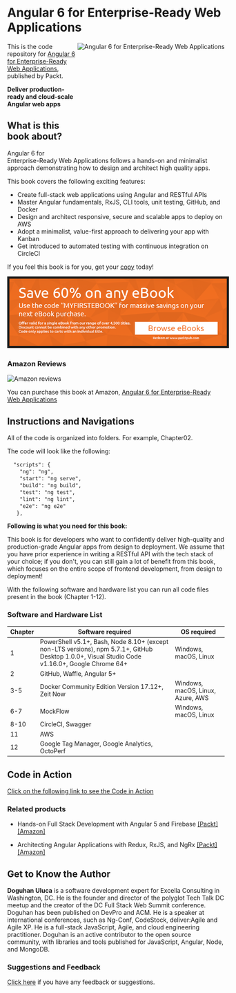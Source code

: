 # Angular 6 for Enterprise-Ready Web Applications

<a href="https://www.packtpub.com/web-development/angular-6-enterprise-ready-web-applications?utm_source=github&utm_medium=repository&utm_campaign=9781786462909"><img src="https://www.packtpub.com/sites/default/files/B05684_cover.png" alt="Angular 6 for Enterprise-Ready Web Applications" height="256px" align="right"></a>

This is the code repository for [Angular 6 for Enterprise-Ready Web Applications](https://www.packtpub.com/web-development/angular-6-enterprise-ready-web-applications?utm_source=github&utm_medium=repository&utm_campaign=9781786462909), published by Packt.

**Deliver production-ready and cloud-scale Angular web apps**

## What is this book about?
Angular 6 for Enterprise-Ready Web Applications follows a hands-on and minimalist approach demonstrating how to design and architect high quality apps.

This book covers the following exciting features:
* Create full-stack web applications using Angular and RESTful APIs 
* Master Angular fundamentals, RxJS, CLI tools, unit testing, GitHub, and Docker 
* Design and architect responsive, secure and scalable apps to deploy on AWS
* Adopt a minimalist, value-first approach to delivering your app with Kanban
* Get introduced to automated testing with continuous integration on CircleCI 

If you feel this book is for you, get your [copy](https://www.amazon.com/dp/1786462907) today!

<a href="https://www.packtpub.com/?utm_source=github&utm_medium=banner&utm_campaign=GitHubBanner"><img src="https://raw.githubusercontent.com/PacktPublishing/GitHub/master/GitHub.png" 
alt="https://www.packtpub.com/" border="5" /></a>

### Amazon Reviews

![Amazon reviews](https://github.com/techsachinkumar/test-repo/blob/master/Amazon.png)

You can purchase this book at Amazon, [Angular 6 for Enterprise-Ready Web Applications](https://www.amazon.com/dp/1786462907)

## Instructions and Navigations
All of the code is organized into folders. For example, Chapter02.

The code will look like the following:
```
  "scripts": {
    "ng": "ng",
    "start": "ng serve",
    "build": "ng build",
    "test": "ng test",
    "lint": "ng lint",
    "e2e": "ng e2e"
   },
```

**Following is what you need for this book:**

This book is for developers who want to confidently deliver high-quality and production-grade Angular apps from design to deployment. We assume that you have prior experience in writing a RESTful API with the tech stack of your choice; if you don't, you can still gain a lot of benefit from this book, which focuses on the entire scope of frontend development, from design to deployment!

With the following software and hardware list you can run all code files present in the book (Chapter 1-12).

### Software and Hardware List

| Chapter  | Software required                   | OS required                        |
| -------- | ------------------------------------| -----------------------------------|
| 1        | PowerShell v5.1+, Bash, Node 8.10+ (except non-LTS versions), npm 5.7.1+, GitHub Desktop 1.0.0+, Visual Studio Code v1.16.0+, Google Chrome 64+                     | Windows, macOS, Linux |
| 2        | GitHub, Waffle, Angular 5+            | |
| 3-5        | Docker Community Edition Version 17.12+, Zeit Now            | Windows, macOS, Linux, Azure, AWS |
| 6-7        | MockFlow          | Windows, macOS, Linux |
| 8-10        | CircleCI, Swagger           |   |
| 11        | AWS            |  |
| 12      | Google Tag Manager, Google Analytics, OctoPerf         |  |

## Code in Action

[Click on the following link to see the Code in Action](www.youtube.com)


### Related products <Other books you may enjoy>
* Hands-on Full Stack Development with Angular 5 and Firebase [[Packt]](https://www.packtpub.com/application-development/hands-full-stack-development-angular-5-and-firebase?utm_source=github&utm_medium=repository&utm_campaign=9781788298735) [[Amazon]](https://www.amazon.com/dp/178829873X)

* Architecting Angular Applications with Redux, RxJS, and NgRx [[Packt]](https://www.packtpub.com/web-development/architecting-angular-applications-redux?utm_source=github&utm_medium=repository&utm_campaign=9781787122406) [[Amazon]](https://www.amazon.com/dp/1787122409)

## Get to Know the Author
**Doguhan Uluca** is a software development expert for Excella Consulting in Washington, DC. He is the founder and director of the polyglot Tech Talk DC meetup and the creator of the DC Full Stack Web Summit conference. Doguhan has been published on DevPro and ACM. He is a speaker at international conferences, such as Ng-Conf, CodeStock, deliver:Agile and Agile XP. He is a full-stack JavaScript, Agile, and cloud engineering practitioner. Doguhan is an active contributor to the open source community, with libraries and tools published for JavaScript, Angular, Node, and MongoDB.

### Suggestions and Feedback
[Click here](https://docs.google.com/forms/d/e/1FAIpQLSdy7dATC6QmEL81FIUuymZ0Wy9vH1jHkvpY57OiMeKGqib_Ow/viewform) if you have any feedback or suggestions.
